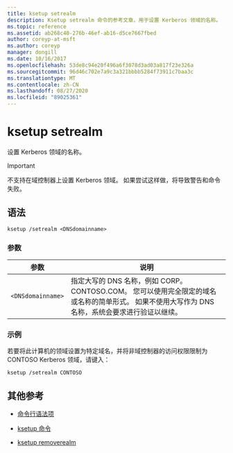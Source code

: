 ```yaml
---
title: ksetup setrealm
description: Ksetup setrealm 命令的参考文章，用于设置 Kerberos 领域的名称。
ms.topic: reference
ms.assetid: ab268c40-276b-46ef-ab16-d5ce7667fbed
author: coreyp-at-msft
ms.author: coreyp
manager: dongill
ms.date: 10/16/2017
ms.openlocfilehash: 53de8c94e20f496a6f3078d3ad03a817f23e326a
ms.sourcegitcommit: 96d46c702e7a9c3a321bbbb5284f73911c7baa3c
ms.translationtype: MT
ms.contentlocale: zh-CN
ms.lasthandoff: 08/27/2020
ms.locfileid: "89025361"
---
```

# <a name="ksetup-setrealm"></a>ksetup setrealm

设置 Kerberos 领域的名称。

> [!IMPORTANT]
> 不支持在域控制器上设置 Kerberos 领域。 如果尝试这样做，将导致警告和命令失败。

## <a name="syntax"></a>语法

```
ksetup /setrealm <DNSdomainname>
```

### <a name="parameters"></a>参数

| 参数 | 说明 |
| --------- | ----------- |
| `<DNSdomainname>` | 指定大写的 DNS 名称，例如 CORP。CONTOSO.COM。 您可以使用完全限定的域名或名称的简单形式。 如果不使用大写作为 DNS 名称，系统会要求进行验证以继续。 |

### <a name="examples"></a>示例

若要将此计算机的领域设置为特定域名，并将非域控制器的访问权限限制为 CONTOSO Kerberos 领域，请键入：

```
ksetup /setrealm CONTOSO
```

## <a name="additional-references"></a>其他参考

- [命令行语法项](command-line-syntax-key.md)

- [ksetup 命令](ksetup.md)

- [ksetup removerealm](ksetup-removerealm.md)
